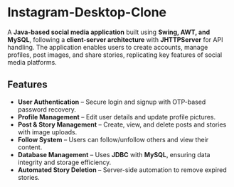 # Instagram-Desktop-Clone

A **Java-based social media application** built using **Swing, AWT, and MySQL**, following a **client-server architecture** with **JHTTPServer** for API handling. The application enables users to create accounts, manage profiles, post images, and share stories, replicating key features of social media platforms.

## Features
- **User Authentication** – Secure login and signup with OTP-based password recovery.  
- **Profile Management** – Edit user details and update profile pictures.  
- **Post & Story Management** – Create, view, and delete posts and stories with image uploads.  
- **Follow System** – Users can follow/unfollow others and view their content.  
- **Database Management** – Uses **JDBC** with **MySQL**, ensuring data integrity and storage efficiency.  
- **Automated Story Deletion** – Server-side automation to remove expired stories.  
